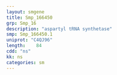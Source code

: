```yaml
---
layout: smgene
title: Smp_166450
grp: Smp_16
description: "aspartyl tRNA synthetase"
smp: Smp_166450.1
uniprot: "C4QJ96"
length:    84
cdd: "ns"
kk: ns
categories: sm
---
```

